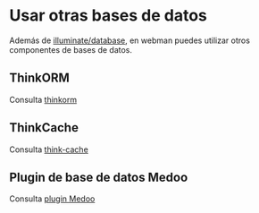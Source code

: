 # Usar otras bases de datos
Además de [illuminate/database](https://github.com/illuminate/database), en webman puedes utilizar otros componentes de bases de datos.

## ThinkORM
Consulta [thinkorm](thinkorm.md)

## ThinkCache
Consulta [think-cache](thinkcache.md)

## Plugin de base de datos Medoo
Consulta [plugin Medoo](https://www.workerman.net/plugin/29)
